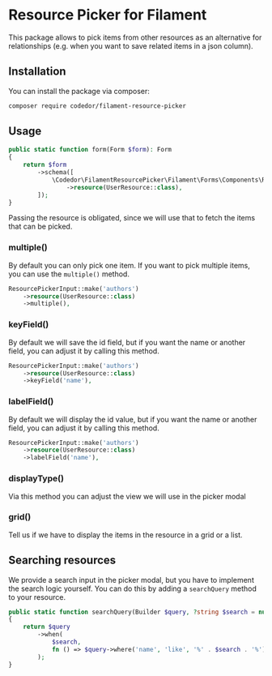 # Resource Picker for Filament

This package allows to pick items from other resources as an alternative for relationships (e.g. when you want to save related items in a json column).

## Installation

You can install the package via composer:

```bash
composer require codedor/filament-resource-picker
```

## Usage

```php
public static function form(Form $form): Form
{
    return $form
        ->schema([
            \Codedor\FilamentResourcePicker\Filament\Forms\Components\ResourcePickerInput::make('author')
                ->resource(UserResource::class),
        ]);
}
```

Passing the resource is obligated, since we will use that to fetch the items that can be picked.

### multiple()

By default you can only pick one item. If you want to pick multiple items, you can use the `multiple()` method.

```php
ResourcePickerInput::make('authors')
    ->resource(UserResource::class)
    ->multiple(),
```

### keyField()

By default we will save the id field, but if you want the name or another field, you can adjust it by calling this method.

```php
ResourcePickerInput::make('authors')
    ->resource(UserResource::class)
    ->keyField('name'),
```

### labelField()

By default we will display the id value, but if you want the name or another field, you can adjust it by calling this method.

```php
ResourcePickerInput::make('authors')
    ->resource(UserResource::class)
    ->labelField('name'),
```

### displayType()

Via this method you can adjust the view we will use in the picker modal

### grid()

Tell us if we have to display the items in the resource in a grid or a list.

## Searching resources

We provide a search input in the picker modal, but you have to implement the search logic yourself. You can do this by adding a `searchQuery` method to your resource.

```php
public static function searchQuery(Builder $query, ?string $search = null): \Illuminate\Database\Eloquent\Builder
{
    return $query
        ->when(
            $search,
            fn () => $query->where('name', 'like', '%' . $search . '%')
        );
}
```
